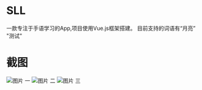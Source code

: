 # SLL
 一款专注于手语学习的App,项目使用Vue.js框架搭建。
 目前支持的词语有“月亮” "测试"
# 截图
![图片 一](http://file.bookcodes.cn/pictures/1.jpg)
![图片 二](http://file.bookcodes.cn/pictures/2.jpg)
![图片 三](http://file.bookcodes.cn/pictures/3.jpg)
